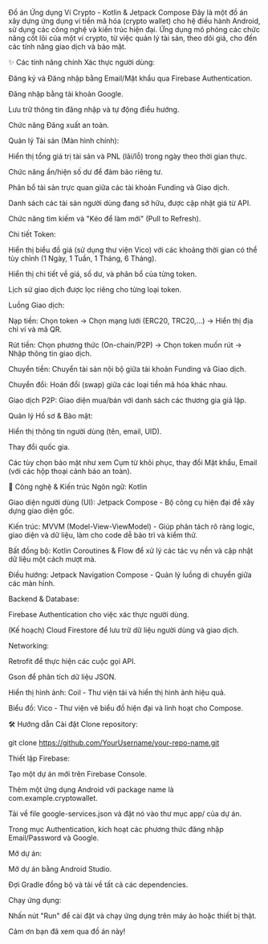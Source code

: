 Đồ án Ứng dụng Ví Crypto - Kotlin & Jetpack Compose
Đây là một đồ án xây dựng ứng dụng ví tiền mã hóa (crypto wallet) cho hệ điều hành Android, sử dụng các công nghệ và kiến trúc hiện đại. Ứng dụng mô phỏng các chức năng cốt lõi của một ví crypto, từ việc quản lý tài sản, theo dõi giá, cho đến các tính năng giao dịch và bảo mật.

✨ Các tính năng chính
Xác thực người dùng:

Đăng ký và Đăng nhập bằng Email/Mật khẩu qua Firebase Authentication.

Đăng nhập bằng tài khoản Google.

Lưu trữ thông tin đăng nhập và tự động điều hướng.

Chức năng Đăng xuất an toàn.

Quản lý Tài sản (Màn hình chính):

Hiển thị tổng giá trị tài sản và PNL (lãi/lỗ) trong ngày theo thời gian thực.

Chức năng ẩn/hiện số dư để đảm bảo riêng tư.

Phân bổ tài sản trực quan giữa các tài khoản Funding và Giao dịch.

Danh sách các tài sản người dùng đang sở hữu, được cập nhật giá từ API.

Chức năng tìm kiếm và "Kéo để làm mới" (Pull to Refresh).

Chi tiết Token:

Hiển thị biểu đồ giá (sử dụng thư viện Vico) với các khoảng thời gian có thể tùy chỉnh (1 Ngày, 1 Tuần, 1 Tháng, 6 Tháng).

Hiển thị chi tiết về giá, số dư, và phân bổ của từng token.

Lịch sử giao dịch được lọc riêng cho từng loại token.

Luồng Giao dịch:

Nạp tiền: Chọn token -> Chọn mạng lưới (ERC20, TRC20,...) -> Hiển thị địa chỉ ví và mã QR.

Rút tiền: Chọn phương thức (On-chain/P2P) -> Chọn token muốn rút -> Nhập thông tin giao dịch.

Chuyển tiền: Chuyển tài sản nội bộ giữa tài khoản Funding và Giao dịch.

Chuyển đổi: Hoán đổi (swap) giữa các loại tiền mã hóa khác nhau.

Giao dịch P2P: Giao diện mua/bán với danh sách các thương gia giả lập.

Quản lý Hồ sơ & Bảo mật:

Hiển thị thông tin người dùng (tên, email, UID).

Thay đổi quốc gia.

Các tùy chọn bảo mật như xem Cụm từ khôi phục, thay đổi Mật khẩu, Email (với các hộp thoại cảnh báo an toàn).

🚀 Công nghệ & Kiến trúc
Ngôn ngữ: Kotlin

Giao diện người dùng (UI): Jetpack Compose - Bộ công cụ hiện đại để xây dựng giao diện gốc.

Kiến trúc: MVVM (Model-View-ViewModel) - Giúp phân tách rõ ràng logic, giao diện và dữ liệu, làm cho code dễ bảo trì và kiểm thử.

Bất đồng bộ: Kotlin Coroutines & Flow để xử lý các tác vụ nền và cập nhật dữ liệu một cách mượt mà.

Điều hướng: Jetpack Navigation Compose - Quản lý luồng di chuyển giữa các màn hình.

Backend & Database:

Firebase Authentication cho việc xác thực người dùng.

(Kế hoạch) Cloud Firestore để lưu trữ dữ liệu người dùng và giao dịch.

Networking:

Retrofit để thực hiện các cuộc gọi API.

Gson để phân tích dữ liệu JSON.

Hiển thị hình ảnh: Coil - Thư viện tải và hiển thị hình ảnh hiệu quả.

Biểu đồ: Vico - Thư viện vẽ biểu đồ hiện đại và linh hoạt cho Compose.

🛠️ Hướng dẫn Cài đặt
Clone repository:

git clone https://github.com/YourUsername/your-repo-name.git

Thiết lập Firebase:

Tạo một dự án mới trên Firebase Console.

Thêm một ứng dụng Android với package name là com.example.cryptowallet.

Tải về file google-services.json và đặt nó vào thư mục app/ của dự án.

Trong mục Authentication, kích hoạt các phương thức đăng nhập Email/Password và Google.

Mở dự án:

Mở dự án bằng Android Studio.

Đợi Gradle đồng bộ và tải về tất cả các dependencies.

Chạy ứng dụng:

Nhấn nút "Run" để cài đặt và chạy ứng dụng trên máy ảo hoặc thiết bị thật.

Cảm ơn bạn đã xem qua đồ án này!
